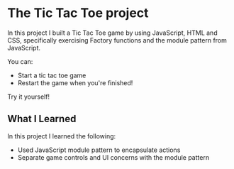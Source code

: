 # The Tic Tac Toe project
In this project I built a Tic Tac Toe game by using JavaScript, HTML and CSS, specifically exercising Factory functions and the module pattern from JavaScript.

You can:
* Start a tic tac toe game
* Restart the game when you're finished!

Try it yourself!

## What I Learned
In this project I learned the following:

* Used JavaScript module pattern to encapsulate actions
* Separate game controls and UI concerns with the module pattern